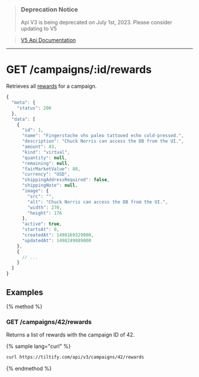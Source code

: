 >### Deprecation Notice
>Api V3 is being deprecated on July 1st, 2023. Please consider updating to V5

>[V5 Api Documentation](https://v5api.tiltify.com/api/public)

-----

# GET /campaigns/:id/rewards

Retrieves all [rewards](/entities/reward.md) for a campaign.

```js
{
  "meta": {
    "status": 200
  },
  "data": [
    {
      "id": 1,
      "name": "Fingerstache vhs paleo tattooed echo cold-pressed.",
      "description": "Chuck Norris can access the DB from the UI.",
      "amount": 43,
      "kind": "virtual",
      "quantity": null,
      "remaining": null,
      "fairMarketValue": 88,
      "currency": "USD",
      "shippingAddressRequired": false,
      "shippingNote": null,
      "image": {
        "src": "",
        "alt": "Chuck Norris can access the DB from the UI.",
        "width": 270,
        "height": 176
      },
      "active": true,
      "startsAt": 0,
      "createdAt": 1498169329000,
      "updatedAt": 1498249889000
    },
    {
      // ...
    }
  ]
}
```

## Examples

{% method %}
### GET /campaigns/42/rewards
Returns a list of rewards with the campaign ID of 42.

{% sample lang="curl" %}
```bash
curl https://tiltify.com/api/v3/campaigns/42/rewards
```

{% endmethod %}
